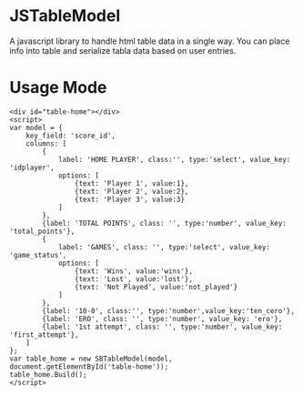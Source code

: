 # JSTableModel
A javascript library to handle html table data in a single way.
You can place info into table and serialize tabla data based on user entries.

# Usage Mode
```
<div id="table-home"></div>
<script>
var model = {
	key_field: 'score_id',
	columns: [
		{
			label: 'HOME PLAYER', class:'', type:'select', value_key: 'idplayer', 
			options: [
				{text: 'Player 1', value:1},
				{text: 'Player 2', value:2},
				{text: 'Player 3', value:3}
			]
		},
		{label: 'TOTAL POINTS', class: '', type:'number', value_key: 'total_points'},
		{
			label: 'GAMES', class: '', type:'select', value_key: 'game_status',
			options: [
				{text: 'Wins', value:'wins'},
				{text: 'Lost', value:'lost'},
				{text: 'Not Played', value:'not_played'}
			]
		},
		{label: '10-0', class:'', type:'number',value_key:'ten_cero'},
		{label: 'ERO', class: '', type:'number', value_key: 'ero'},
		{label: '1st attempt', class: '', type:'number', value_key: 'first_attempt'},
	]
};
var table_home = new SBTableModel(model, document.getElementById('table-home'));
table_home.Build();
</script>
```
